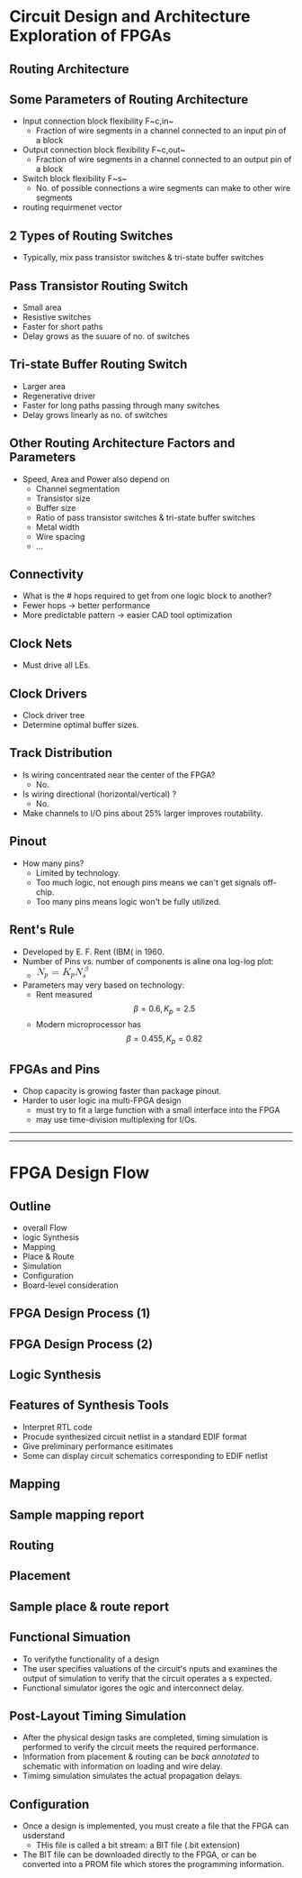 # Circuit Design and Architecture Exploration of FPGAs

## Routing Architecture

## Some Parameters of Routing Architecture
* Input connection block flexibility F~c,in~
	* Fraction of wire segments in a channel connected to an input pin of a block
* Output connection block flexibility F~c,out~
	* Fraction of wire segments in a channel connected to an output pin of a block
* Switch block flexibility F~s~
	* No. of possible connections a wire segments can make to other wire segments
* routing requirmenet vector

## 2 Types of Routing Switches
* Typically, mix pass transistor switches & tri-state buffer switches

## Pass Transistor Routing Switch
* Small area
* Resistive switches
* Faster for short paths
* Delay grows as the suuare of no. of switches

## Tri-state Buffer Routing Switch
* Larger area
* Regenerative driver
* Faster for long paths passing through many switches
* Delay grows linearly as no. of switches

## Other Routing Architecture Factors and Parameters
* Speed, Area and Power also depend on
	* Channel segmentation
	* Transistor size
	* Buffer size
	* Ratio of pass transistor switches & tri-state buffer switches
	* Metal width
	* Wire spacing
	* ...

## Connectivity
* What is the # hops required to get from one logic block to another?
* Fewer hops -> better performance
* More predictable pattern -> easier CAD tool optimization

## Clock Nets
* Must drive all LEs.

## Clock Drivers
* Clock driver tree
* Determine optimal buffer sizes.

## Track Distribution
* Is wiring concentrated near the center of the FPGA?
	* No.
* Is wiring directional (horizontal/vertical) ?
	* No.
* Make channels to I/O pins about 25% larger improves routability.

## Pinout 
* How many pins?
	* Limited by technology.
	* Too much logic, not enough pins means we can't get signals off-chip.
	* Too many pins means logic won't be fully utilized.

## Rent's Rule
* Developed by E. F. Rent (IBM( in 1960.
* Number of Pins vs. number of components is aline ona log-log plot:
	* ![Alt Test](pg40_chap8.gif)
* Parameters may very based on technology:
	* Rent measured $$\beta = 0.6, K_p = 2.5$$
	* Modern microprocessor has $$\beta = 0.455, K_p = 0.82$$

## FPGAs and Pins
* Chop capacity is growing faster than package pinout.
* Harder to user logic ina multi-FPGA design
	* must try to fit a large function with a small interface into the FPGA
	* may use time-division multiplexing for I/Os.

---
---

# FPGA Design Flow

## Outline
* overall Flow
* logic Synthesis
* Mapping
* Place & Route
* Simulation
* Configuration
* Board-level consideration

## FPGA Design Process (1)

## FPGA Design Process (2)

## Logic Synthesis

## Features of Synthesis Tools
* Interpret RTL code
* Procude synthesized circuit netlist in a standard EDIF format
* Give preliminary performance esitimates
* Some can display circuit schematics corresponding to EDIF netlist

## Mapping

## Sample mapping report

## Routing

## Placement

## Sample place & route report

## Functional Simuation
* To verifythe functionality of a design
* The user specifies valuations of the circuit's nputs and examines the output of simulation to verify that the circuit operates a s expected.
* Functional simulator igores the ogic and interconnect delay.

## Post-Layout Timing Simulation
* After the physical design tasks are completed, timing simulation is performed to verify the circuit meets the required performance.
* Information from placement & routing can be *back annotated* to schematic with information on loading and wire delay.
* Timimg simulation simulates the actual propagation delays.

## Configuration
* Once a design is implemented, you must create a file that the FPGA can usderstand
	* THis file is called a bit stream: a BIT file (.bit extension)
* The BIT file can be downloaded directly to the FPGA, or can be converted into a PROM file which stores the programming information.
